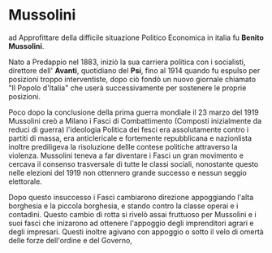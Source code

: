 # Mussolini

ad Approfittare della difficile situazione Politico Economica in italia fu **Benito Mussolini**. 

Nato a Predappio nel 1883, iniziò la sua carriera politica con i socialisti, direttore dell' **Avanti**, quotidiano del **Psi**, fino al 1914 quando fu espulso per posizioni troppo interventiste,
dopo ciò fondò un nuovo giornale chiamato "Il Popolo d'Italia" che userà successivamente per sostenere le proprie posizioni.

Poco dopo la conclusione della prima guerra mondiale il 23 marzo del 1919 Mussolini creò a Milano i Fasci di Combattimento (Composti inizialmente da reduci di guerra)
l'ideologia Politica dei fesci era assolutamente contro i partiti di massa, era anticlericale e fortemente repubblicana e nazionlista inoltre prediligeva la risoluzione dellle contese politiche attraverso la violenza.
Mussolini teneva a far diventare i Fasci un gran movimento e cercava il consenso trasversale di tutte le classi sociali, nonostante questo nelle elezioni del 1919 non ottennero grande successo e nessun seggio elettorale.

Dopo questo insuccesso i Fasci cambiarono direzione appoggiando l'alta borghesia e la piccola borghesia, e stando contro la classe operai e i contadini.
Questo cambio di rotta si rivelò assai fruttuoso per Mussolini e i suoi fasci che inizarono ad ottenere l'appoggio degli imprenditori agrari e degli impresari.
Questi inoltre agivano con appoggio o sotto il velo di omertà delle forze dell'ordine e del Governo, 
<!--stackedit_data:
eyJoaXN0b3J5IjpbLTE1NzYzNjUyODMsLTkxNjUwNDQ2OSwxMD
YxNjcwMjEwLC03MTI0NzM0MDksLTE2Mjc4NTAwNzAsLTc3NDU4
Nzc0NiwtNTAwNzg0NDQ2LDE2OTI2NzgxNDcsLTY5NTUxMTA5NC
wyNzA3NDU2MTQsMTIyODE5ODg4Miw3MzA5OTgxMTZdfQ==
-->